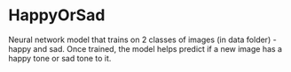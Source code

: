 # HappyOrSad

Neural network model that trains on 2 classes of images (in data folder) - happy and sad. Once trained, the model helps predict if a new image has a happy tone or sad tone to it.
